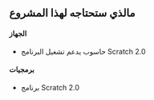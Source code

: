 ## مالذي ستحتاجه لهذا المشروع

#### الجهاز
- حاسوب يدعم تشغيل البرنامج Scratch 2.0

#### برمجيات
- برنامج Scratch 2.0